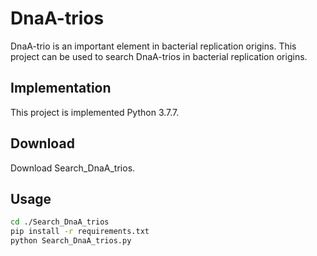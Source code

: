 # DnaA-trios
DnaA-trio is an important element in bacterial replication origins. This project can be used to search DnaA-trios in bacterial replication origins.

## Implementation
This project is implemented Python 3.7.7.

## Download
Download Search_DnaA_trios.

## Usage
```sh
cd ./Search_DnaA_trios
pip install -r requirements.txt
python Search_DnaA_trios.py
```
## 
